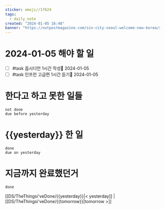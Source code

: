```yaml
---
sticker: emoji//1f624
tags:
  - daily_note
created: "2024-01-05 16:48"
banner: "https://outpostmagazine.com/sin-city-seoul-welcome-new-korea/seoul-skyline-photo/"
---
```


# 2024-01-05 해야 할 일

- [ ] #task 옵시디언 1시간 작성📅 2024-01-05
- [ ] #task 인프런 고급편 1시간 듣기📅 2024-01-05

# 한다고 하고 못한 일들
```tasks
not done
due before yesterday
```
# {{yesterday}} 한 일
```tasks
done
due on yesterday
```
# 지금까지 완료했던거 
```tasks
done
```
[[DS/TheThingsi'veDone/{{yesterday}}|< yesterday]] | [[DS/TheThingsi'veDone/{{tomorrow}}|tomorrow >]]